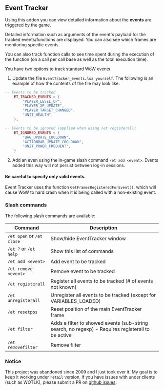 ## Event Tracker

Using this addon you can view detailed information about the **events** are triggered by the game.

Detailed information such as arguments of the event's payload for the tracked events/functions are displayed. You can also see which frames are monitoring specific events.

You can also track function calls to see time spent during the execution of the function (on a call per call base as well as the total execution time).


You have two options to track  standard WoW events

1. Update the file `EventTracker_events.lua yourself`. The following is an example of how the contents of the file may look like.

```lua
-- Events to be tracked
    ET_TRACKED_EVENTS = {
        "PLAYER_LEVEL_UP",
        "PLAYER_XP_UPDATE",
        "PLAYER_TARGET_CHANGED",
        "UNIT_HEALTH",
    };

-- Events to be ignored (applied when using /et registerall)
    ET_IGNORED_EVENTS = {
        "BAG_UPDATE_COOLDOWN",
        "ACTIONBAR_UPDATE_COOLDOWN",
        "UNIT_POWER_FREQUENT",
    }
```

2. Add an even using the in-game slash command `/et add <event>`. Events added this way will not persist between log-in sessions.


#### Be careful to specify only valid events.

Event Tracker uses the function `GetFramesRegisteredForEvent()`, which will cause WoW to hard crash when it is being called with a non-existing event.

### Slash commands

The following slash commands are available:

| Command                   | Description                                                                                       |
| ------------------------- | ------------------------------------------------------------------------------------------------- |
| `/et open` or `/et close` | Show/hide EventTracker window                                                                     |
| `/et ?` or `/et help`     | Show this list of commands                                                                        |
| `/et add <event>`         | Add event to be tracked                                                                           |
| `/et remove <event>`      | Remove event to be tracked                                                                        |
| `/et registerall`         | Register all events to be tracked (# of events not known)                                         |
| `/et unregisterall`       | Unregister all events to be tracked (except for VARIABLES_LOADED)                                 |
| `/et resetpos`            | Reset position of the main EventTracker frame                                                     |
| `/et filter`              | Adds a filter to showed events (sub-string search, no regexp) - Requires registerall to be active |
| `/et removefilter`        | Remove filter                                                                                     |

### Notice

This project was abandoned since 2009 and I just took over it. My goal is to keep it working under `retail` version.
If you have issues with under clients (such as WOTLK), please submit a PR on [github issues](https://github.com/spamwax/EventTracker).